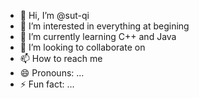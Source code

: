 - 👋 Hi, I’m @sut-qi
- 👀 I’m interested in everything at begining
- 🌱 I’m currently learning C++ and Java
- 💞️ I’m looking to collaborate on 
- 📫 How to reach me 
- 😄 Pronouns: ...
- ⚡ Fun fact: ...

<!---
sut-qi/sut-qi is a ✨ special ✨ repository because its `README.md` (this file) appears on your GitHub profile.
You can click the Preview link to take a look at your changes.
--->
